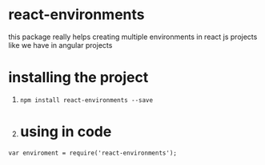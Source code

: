 # react-environments
this package really helps creating multiple environments in react js projects like we have in angular projects

# installing the project
1) <code>npm install react-environments --save </code>
2) # using in code
  <code>var enviroment  = require('react-environments'); </code>

